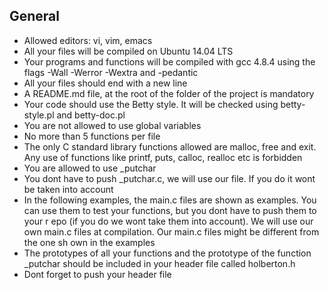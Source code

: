 ## General

* Allowed editors: vi, vim, emacs
* All your files will be compiled on Ubuntu 14.04 LTS
* Your programs and functions will be compiled with gcc 4.8.4 using the flags -Wall -Werror -Wextra and -pedantic
* All your files should end with a new line
* A README.md file, at the root of the folder of the project is mandatory
* Your code should use the Betty style. It will be checked using betty-style.pl and betty-doc.pl
* You are not allowed to use global variables
* No more than 5 functions per file
* The only C standard library functions allowed are malloc, free and exit. Any use of functions like printf, puts, calloc, realloc etc is forbidden
* You are allowed to use _putchar
* You dont have to push _putchar.c, we will use our file. If you do it wont be taken into account
* In the following examples, the main.c files are shown as examples. You can use them to test your functions, but you dont have to push them to your r  epo (if you do we wont take them into account). We will use our own main.c files at compilation. Our main.c files might be different from the one sh  own in the examples
* The prototypes of all your functions and the prototype of the function _putchar should be included in your header file called holberton.h
* Dont forget to push your header file